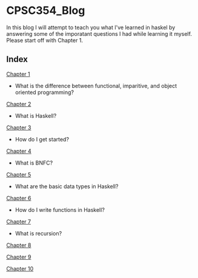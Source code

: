 # CPSC354_Blog
In this blog I will attempt to teach you what I've learned in haskel by answering some of the imporatant questions I had while learning it myself. Please start off with Chapter 1.

## Index 
[Chapter 1](https://github.com/etkenned/CPSC354_Blog/blob/main/Chapter_1.md)

- What is the difference between functional, imparitive, and object oriented programming?

[Chapter 2](https://github.com/etkenned/CPSC354_Blog/blob/main/Chapter_2.md)

- What is Haskell?

[Chapter 3](https://github.com/etkenned/CPSC354_Blog/blob/main/Chapter_3.md)

- How do I get started?

[Chapter 4](https://github.com/etkenned/CPSC354_Blog/blob/main/Chapter_4.md)

- What is BNFC?

[Chapter 5](https://github.com/etkenned/CPSC354_Blog/blob/main/Chapter_5.md)

- What are the basic data types in Haskell?

[Chapter 6](https://github.com/etkenned/CPSC354_Blog/blob/main/Chapter_6.md)

- How do I write functions in Haskell?

[Chapter 7](https://github.com/etkenned/CPSC354_Blog/blob/main/Chapter_7.md)

- What is recursion?

[Chapter 8](https://github.com/etkenned/CPSC354_Blog/blob/main/Chapter_8.md)

[Chapter 9](https://github.com/etkenned/CPSC354_Blog/blob/main/Chapter_9.md)

[Chapter 10](https://github.com/etkenned/CPSC354_Blog/blob/main/Chapter_10.md)
